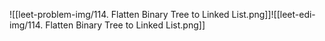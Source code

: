 ![[leet-problem-img/114. Flatten Binary Tree to Linked List.png]]![[leet-edi-img/114. Flatten Binary Tree to Linked List.png]]